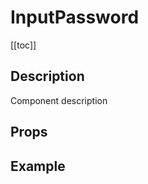 <script setup>
import { ref } from 'vue';
import component from './index.vue'

const password = ref('');
</script>

# InputPassword

[[toc]]

## Description

Component description

## Props

<props-parser :props="component.props" />

## Example

<code-example>
<dsp-input-password v-model="password" />
<template v-slot:html>

```html
<dsp-input-password v-model="password" />
```

</template>

<template v-slot:js>

```js
const password = ref('');
```

</template>
</code-example>

